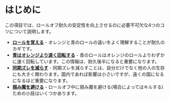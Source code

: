 # はじめに

この項目では、ロールオフ耐久の安定性を向上させるのに必要不可欠な4つのコツについて説明します。

* [**ロールを覚える**](./learning-the-rolls.md) - オレンジと青のロールの違いをよく理解することが耐久のカギです。
* [**青はオレンジより速く回転する**](./blue-spins-faster-than-orange.md) - 青のロールはオレンジのロールよりわずかに速く回転しています。この情報は、耐久後半になると重要になります。
* [**同期ズレを減らす**](./reducing-desync.md) - 同期ズレを減らすことは、自分だけでなく他の人の生存にも大きく関わります。国内であれば影響は小さいですが、遠くの国になるになるほど重要になります。
* [**掴み魔を避ける**](./avoiding-griefers.md) - ロールオフ中に掴み魔を避ける(場合によってはキルする)ための小技はいくつかあります。
